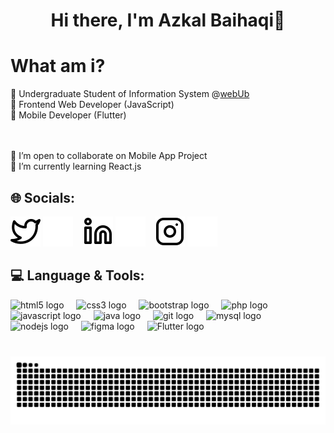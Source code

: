 <h1 align="center">Hi there, I'm Azkal Baihaqi👋</h1>

# What am i?
🏫 Undergraduate Student of Information System @[webUb]<br>
🎨 Frontend Web Developer (JavaScript)<br>
📱 Mobile Developer (Flutter)

<br><br>
👯 I’m open to collaborate on Mobile App Project<br>🌱 I’m currently learning React.js


## 🌐 Socials:
<div align="left">

[![website](./img/twitter-light.svg)](https://twitter.com/abhqi_#gh-light-mode-only)
[![website](./img/twitter-dark.svg)](https://twitter.com/abhqi_#gh-dark-mode-only)
&nbsp;&nbsp;
[![website](./img/linkedin-light.svg)](www.linkedin.com/in/azkal-baihaqi#gh-light-mode-only)
[![website](./img/linkedin-dark.svg)](www.linkedin.com/in/azkal-baihaqi#gh-dark-mode-only)
&nbsp;&nbsp;
[![website](./img/instagram-light.svg)](https://instagram.com/azkalbhqi_#gh-light-mode-only)
[![website](./img/instagram-dark.svg)](https://instagram.com/azkalbhqi_#gh-dark-mode-only)
</div>

## 💻 Language & Tools:
<div align="left">
  <img src="https://cdn.jsdelivr.net/gh/devicons/devicon/icons/html5/html5-original.svg" height="30" alt="html5 logo"  />
  <img width="12" />
  <img src="https://cdn.jsdelivr.net/gh/devicons/devicon/icons/css3/css3-original.svg" height="30" alt="css3 logo"  />
  <img width="12" />
  <img src="https://cdn.jsdelivr.net/gh/devicons/devicon/icons/bootstrap/bootstrap-original.svg" height="30" alt="bootstrap logo"  />
  <img width="12" />
  <img src="https://cdn.jsdelivr.net/gh/devicons/devicon/icons/php/php-original.svg" height="30" alt="php logo"  />
  <img width="12" />
  <img src="https://cdn.jsdelivr.net/gh/devicons/devicon/icons/javascript/javascript-original.svg" height="30" alt="javascript logo"  />
  <img width="12" />
  <img src="https://cdn.jsdelivr.net/gh/devicons/devicon/icons/java/java-original.svg" height="30" alt="java logo"  />
  <img width="12" />
  <img src="https://cdn.jsdelivr.net/gh/devicons/devicon/icons/git/git-original.svg" height="30" alt="git logo"  />
  <img width="12" />
  <img src="https://cdn.jsdelivr.net/gh/devicons/devicon/icons/mysql/mysql-original.svg" height="30" alt="mysql logo"  />
  <img width="12" />
  <img src="https://cdn.jsdelivr.net/gh/devicons/devicon/icons/nodejs/nodejs-original.svg" height="30" alt="nodejs logo"  />
  <img width="12" />
  <img src="https://cdn.jsdelivr.net/gh/devicons/devicon/icons/figma/figma-original.svg" height="30" alt="figma logo"  />
  <img width="12" />
  <img src="https://cdn.jsdelivr.net/gh/devicons/devicon/icons/flutter/flutter-original.svg" height="30" alt="Flutter logo"  />
</div>

###

<br clear="both">

<img src="https://raw.githubusercontent.com/azkalbhqi/azkalbhqi/output/snake.svg" alt="Snake animation" />

###

[webUB]: https://www.ub.ac.id